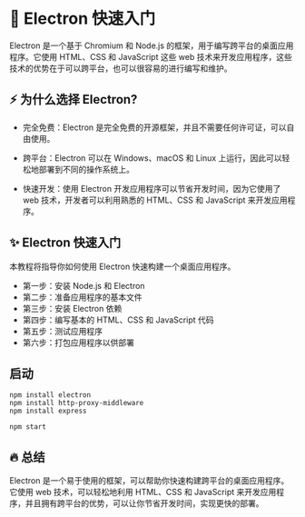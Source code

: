 # :rocket: Electron 快速入门

Electron 是一个基于 Chromium 和 Node.js 的框架，用于编写跨平台的桌面应用程序。它使用 HTML、CSS 和 JavaScript 这些 web 技术来开发应用程序，这些技术的优势在于可以跨平台，也可以很容易的进行编写和维护。

## :zap: 为什么选择 Electron?

- 完全免费：Electron 是完全免费的开源框架，并且不需要任何许可证，可以自由使用。

- 跨平台：Electron 可以在 Windows、macOS 和 Linux 上运行，因此可以轻松地部署到不同的操作系统上。

- 快速开发：使用 Electron 开发应用程序可以节省开发时间，因为它使用了 web 技术，开发者可以利用熟悉的 HTML、CSS 和 JavaScript 来开发应用程序。

## :sparkles: Electron 快速入门

本教程将指导你如何使用 Electron 快速构建一个桌面应用程序。

- 第一步：安装 Node.js 和 Electron
- 第二步：准备应用程序的基本文件
- 第三步：安装 Electron 依赖
- 第四步：编写基本的 HTML、CSS 和 JavaScript 代码
- 第五步：测试应用程序
- 第六步：打包应用程序以供部署


## 启动
```
npm install electron
npm install http-proxy-middleware
npm install express

npm start
```
## :fire: 总结

Electron 是一个易于使用的框架，可以帮助你快速构建跨平台的桌面应用程序。它使用 web 技术，可以轻松地利用 HTML、CSS 和 JavaScript 来开发应用程序，并且拥有跨平台的优势，可以让你节省开发时间，实现更快的部署。


